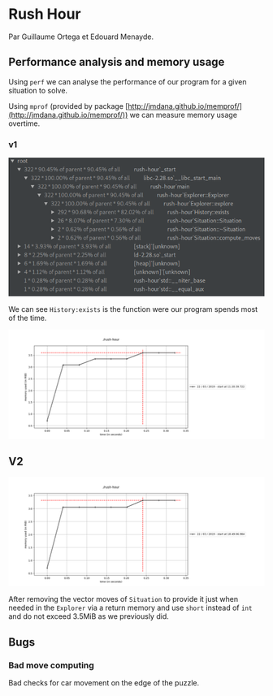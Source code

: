 # Rush Hour

Par Guillaume Ortega et Edouard Menayde.

## Performance analysis and memory usage

Using `perf` we can analyse the performance of our program for a given situation to solve.

Using `mprof` (provided by package [http://jmdana.github.io/memprof/](http://jmdana.github.io/memprof/)) we can 
measure memory usage overtime.

### v1

![](doc/perf01.png)

We can see `History:exists` is the function were our program spends most of the time.

![](doc/mprof01.png)


## V2

![](doc/mprof02-01.png)

After removing the vector moves of `Situation` to provide it just when needed in the `Explorer` via a return memory 
and use `short` instead of `int` and do not exceed 3.5MiB as we previously did.

## Bugs

### Bad move computing

Bad checks for car movement on the edge of the puzzle.

